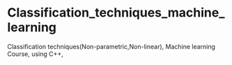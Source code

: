 # Classification_techniques_machine_learning
Classification techniques(Non-parametric,Non-linear), Machine learning Course, using C++,
